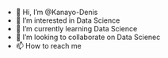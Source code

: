 - 👋 Hi, I’m @Kanayo-Denis
- 👀 I’m interested in Data Science
- 🌱 I’m currently learning Data Science
- 💞️ I’m looking to collaborate on Data Scienec
- 📫 How to reach me 

<!---
Kanayo-Denis/Kanayo-Denis is a ✨ special ✨ repository because its `README.md` (this file) appears on your GitHub profile.
You can click the Preview link to take a look at your changes.
--->

